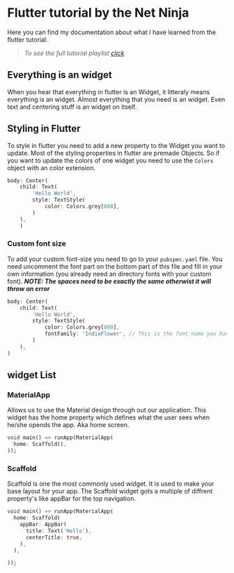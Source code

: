# Flutter tutorial by the Net Ninja
Here you can find my documentation about what I have learned from the flutter tutorial.

>_To see the full tutorial playlist [click](https://www.youtube.com/watch?v=1ukSR1GRtMU&list=PL4cUxeGkcC9jLYyp2Aoh6hcWuxFDX6PBJ&index=1)_

## Everything is an widget
When you hear that everything in flutter is an Widget, it litteraly means everything is an widget. Almost everything that you need is an widget. Even text and centering stuff is an widget on itself.

## Styling in Flutter
To style in flutter you need to add a new property to the Widget you want to update. 
Most of the styling properties in flutter are premade Objects. So if you want to update the colors of one widget you need to use the `Colors` object with an color extension.
```dart
body: Center(
    child: Text(
        'Hello World',
        style: TextStyle(
            color: Colors.grey[600],
        )  
    ),
    )
```
### Custom font size 
To add your custom font-size you need to go to your `pubspec.yaml` file. You need uncomment the font part on the bottom part of this file and fill in your own information (you already need an directory fonts with your custom font). **_NOTE: The spaces need to be exactly the same otherwist it will throw an error_** 
```dart
body: Center(
    child: Text(
        'Hello World',
        style: TextStyle(
            color: Colors.grey[600],
            fontFamily: 'IndieFlower', // This is the font name you have specified
        )  
    ),
)
```

## widget List
### MaterialApp
Allows us to use the Material design through out our application. This widget has the home property which defines what the user  sees when he/she opends the app. Aka home screen.
```dart
void main() => runApp(MaterialApp(
  home: Scaffold(),
));
```
### Scaffold
Scaffold is one the most commonly used widget. It is used to make your base layout for your app. The Scaffold widget gots a multiple of diffrent property's like appBar for the top navigation.
```dart
void main() => runApp(MaterialApp(
  home: Scaffold(
    appBar: AppBar(
      title: Text('Hello'),
      centerTitle: true,
    ),
  ),

));
```

